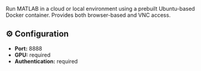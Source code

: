 Run MATLAB in a cloud or local environment using a prebuilt Ubuntu-based Docker container. Provides both browser-based and VNC access.
## ⚙️ Configuration

- **Port:** 8888
- **GPU:** required
- **Authentication:** required

